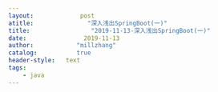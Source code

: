 ```yaml
---
layout:             post
atitle:               "深入浅出SpringBoot(一)"
title:                 "2019-11-13-深入浅出SpringBoot(一)"
date:                2019-11-13
author:            "millzhang"
catalog:           true
header-style:   text
tags:
    - java
---
```


